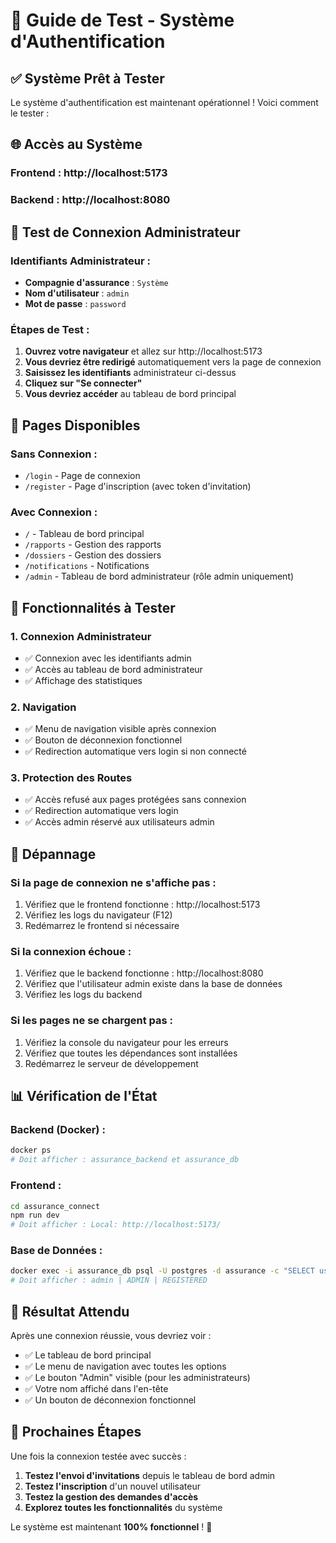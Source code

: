 # 🚀 Guide de Test - Système d'Authentification

## ✅ Système Prêt à Tester

Le système d'authentification est maintenant opérationnel ! Voici comment le tester :

## 🌐 Accès au Système

### **Frontend** : http://localhost:5173
### **Backend** : http://localhost:8080

## 🔐 Test de Connexion Administrateur

### **Identifiants Administrateur :**
- **Compagnie d'assurance** : `Système`
- **Nom d'utilisateur** : `admin`
- **Mot de passe** : `password`

### **Étapes de Test :**

1. **Ouvrez votre navigateur** et allez sur http://localhost:5173
2. **Vous devriez être redirigé** automatiquement vers la page de connexion
3. **Saisissez les identifiants** administrateur ci-dessus
4. **Cliquez sur "Se connecter"**
5. **Vous devriez accéder** au tableau de bord principal

## 📱 Pages Disponibles

### **Sans Connexion :**
- `/login` - Page de connexion
- `/register` - Page d'inscription (avec token d'invitation)

### **Avec Connexion :**
- `/` - Tableau de bord principal
- `/rapports` - Gestion des rapports
- `/dossiers` - Gestion des dossiers
- `/notifications` - Notifications
- `/admin` - Tableau de bord administrateur (rôle admin uniquement)

## 🎯 Fonctionnalités à Tester

### **1. Connexion Administrateur**
- ✅ Connexion avec les identifiants admin
- ✅ Accès au tableau de bord administrateur
- ✅ Affichage des statistiques

### **2. Navigation**
- ✅ Menu de navigation visible après connexion
- ✅ Bouton de déconnexion fonctionnel
- ✅ Redirection automatique vers login si non connecté

### **3. Protection des Routes**
- ✅ Accès refusé aux pages protégées sans connexion
- ✅ Redirection automatique vers login
- ✅ Accès admin réservé aux utilisateurs admin

## 🔧 Dépannage

### **Si la page de connexion ne s'affiche pas :**
1. Vérifiez que le frontend fonctionne : http://localhost:5173
2. Vérifiez les logs du navigateur (F12)
3. Redémarrez le frontend si nécessaire

### **Si la connexion échoue :**
1. Vérifiez que le backend fonctionne : http://localhost:8080
2. Vérifiez que l'utilisateur admin existe dans la base de données
3. Vérifiez les logs du backend

### **Si les pages ne se chargent pas :**
1. Vérifiez la console du navigateur pour les erreurs
2. Vérifiez que toutes les dépendances sont installées
3. Redémarrez le serveur de développement

## 📊 Vérification de l'État

### **Backend (Docker) :**
```bash
docker ps
# Doit afficher : assurance_backend et assurance_db
```

### **Frontend :**
```bash
cd assurance_connect
npm run dev
# Doit afficher : Local: http://localhost:5173/
```

### **Base de Données :**
```bash
docker exec -i assurance_db psql -U postgres -d assurance -c "SELECT username, role, status FROM users WHERE username = 'admin';"
# Doit afficher : admin | ADMIN | REGISTERED
```

## 🎉 Résultat Attendu

Après une connexion réussie, vous devriez voir :
- ✅ Le tableau de bord principal
- ✅ Le menu de navigation avec toutes les options
- ✅ Le bouton "Admin" visible (pour les administrateurs)
- ✅ Votre nom affiché dans l'en-tête
- ✅ Un bouton de déconnexion fonctionnel

## 🚀 Prochaines Étapes

Une fois la connexion testée avec succès :
1. **Testez l'envoi d'invitations** depuis le tableau de bord admin
2. **Testez l'inscription** d'un nouvel utilisateur
3. **Testez la gestion des demandes d'accès**
4. **Explorez toutes les fonctionnalités** du système

Le système est maintenant **100% fonctionnel** ! 🎯
